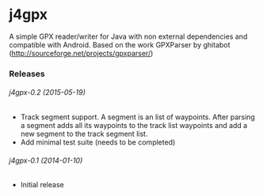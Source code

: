 # j4gpx

A simple GPX reader/writer for Java with non external dependencies and compatible with Android. Based on the work GPXParser by ghitabot (http://sourceforge.net/projects/gpxparser/)

### Releases

###### j4gpx-0.2 (2015-05-19) 
 * Track segment support. A segment is an list of waypoints. After parsing a segment adds all its waypoints to the track list waypoints and add a new segment to the track segment list.
 * Add minimal test suite (needs to be completed)

###### j4gpx-0.1 (2014-01-10)
 * Initial release
